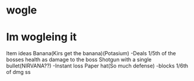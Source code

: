 # wogle
# Im wogleing it
Item ideas
Banana(Kirs get the banana)(Potasium)
-Deals 1/5th of the bosses health as damage to the boss
Shotgun with a single bullet(NIRVANA??)
-Instant loss
Paper hat(So much defense)
-blocks 1/6th of dmg
ss